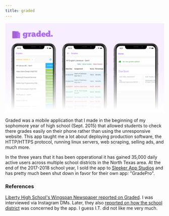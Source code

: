 ```yaml
---
title: graded
---
```

<img src="/imgs/graded_splash_bg.png" class="header-img"/>

Graded was a mobile application that I made in the beginning of my sophomore year of high school (Sept. 2015) that allowed students to check there grades easily on their phone rather than using the unresponsive website. This app taught me a lot about deploying production software, the HTTP/HTTPS protocol, running linux servers, web scraping, selling ads, and much more.

In the three years that it has been opperational it has gained 35,000 daily active users across multiple school districts in the North Texas area. At the end of the 2017-2018 school year, I sold the app to [Sleeker App Studios](https://www.sleekerappstudios.com/) and has pretty much been shut down in favor for their own app: "GradePro".

### References

[Liberty High School's Wingspan Newspaper reported on Graded](https://libertywingspan.com/5090/campus-life/student-created-app-bypasses-hac/). I was interviewed via Instagram DMs. Later, they also [reported on how the school district](https://libertywingspan.com/5430/news/district-concerned-over-student-created-app/) was concerned by the app. I guess I.T. did not like me very much.
